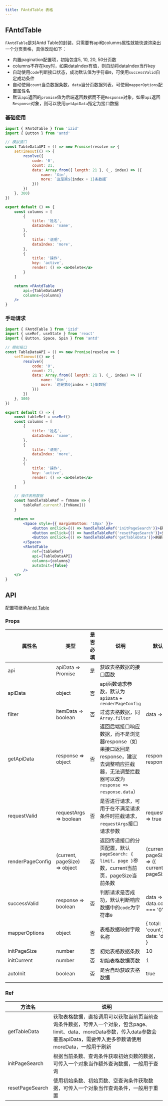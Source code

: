 ```yaml
---
title: FAntdTable 表格
---
```


## FAntdTable

`FAntdTable`是对Antd Table的封装，只需要有api和columns属性就能快速渲染出一个分页表格，具体改动如下：

* 内置pagination配置项，初始包含5, 10, 20, 50分页数
* columns不存在key时，如果dataIndex有值，则自动将dataIndex当作key
* 自动使用`code`判断接口状态，成功默认值为字符串`0`，可使用`successValid`自定成功条件
* 自动使用`count`当总数据条数，`data`当分页数据列表，可使用`mapperOptions`配置属性名
* 默认`api`返回的`promise`值为后端返回数据而不是`Response`对象，如果`api`返回`Response`对象，则可以使用`getApiData`指定为接口数据

### 基础使用

```jsx
import { FAntdTable } from 'izid'
import { Button } from 'antd'

// 模拟接口
const TableDataAPI = () => new Promise(resolve => {
    setTimeout(() => {
        resolve({
            code: '0',
            count: 21,
            data: Array.from({ length: 21 }, (_, index) => ({
                name: 'Xin',
                more: `这是第${index + 1}条数据`
            }))
        })
    }, 300)
})

export default () => {
    const columns = [
        {
            title: '姓名',
            dataIndex: 'name',
        },
        {
            title: '说明',
            dataIndex: 'more',
        },
        {
            title: '操作',
            key: 'active',
            render: () => <a>Delete</a>
        }
    ]

    return <FAntdTable
        api={TableDataAPI}
        columns={columns}
    />
}
```

### 手动请求

```jsx
import { FAntdTable } from 'izid'
import { useRef, useState } from 'react'
import { Button, Space, Spin } from 'antd'

// 模拟接口
const TableDataAPI = () => new Promise(resolve => {
    setTimeout(() => {
        resolve({
            code: '0',
            count: 21,
            data: Array.from({ length: 21 }, (_, index) => ({
                name: 'Xin',
                more: `这是第${index + 1}条数据`
            }))
        })
    }, 300)
})

export default () => {
    const tableRef = useRef()
    const columns = [
        {
            title: '姓名',
            dataIndex: 'name',
        },
        {
            title: '说明',
            dataIndex: 'more',
        },
        {
            title: '操作',
            key: 'active',
            render: () => <a>Delete</a>
        }
    ]

    // 操作表格数据
    const handleTableRef = fnName => {
        tableRef.current?.[fnName]()
    }

    return <>
        <Space style={{ marginBottom: '10px' }}>
            <Button onClick={() => handleTableRef('initPageSearch')}>获取数据</Button>
            <Button onClick={() => handleTableRef('resetPageSearch')}>重置数据</Button>
            <Button onClick={() => handleTableRef('getTableData')}>刷新数据</Button>
        </Space>
        <FAntdTable
            ref={tableRef}
            api={TableDataAPI}
            columns={columns}
            autoInit={false}
        />
    </>
}
```

## API

配置项继承[Antd Table](https://ant-design.antgroup.com/components/table-cn#api)

### Props

| 属性名              | 类型                            | 是否必填 | 说明                                                                                           | 默认值                                            |
|------------------|-------------------------------|------|----------------------------------------------------------------------------------------------|------------------------------------------------|
| api              | apiData => Promise            | 是    | 获取表格数据的接口函数                                                                                  |                                                |
| apiData          | object                        | 否    | api函数请求参数，默认为`apiData` + `renderPageConfig`                                                  |                                                |
| filter           | itemData => boolean           | 否    | 过滤表格数据，同`Array.filter`                                                                       | data => true                                   |
| getApiData       | response => object            | 否    | 返回后端接口响应数据，而不是浏览器response（如果接口返回是response，建议去调整响应拦截器，无法调整拦截器可以改为`response => response.data`） | response => response                           |
| requestValid     | requestArgs => boolean        | 否    | 是否进行请求，可用于在不满足请求条件时拦截请求，`requestArgs`接口请求参数                                                  | requestArgs => true                            |
| renderPageConfig | (current, pageSize) => object | 否    | 返回传递接口的分页配置，默认`pageSearch: { limit, page }`参数，current当前页，pageSize当前条数                        | (current, pageSize) => ({ current, pageSize }) |
| successValid     | response => boolean           | 否    | 判断请求是否成功，默认判断响应数据中的`code`为字符串`0`                                                             | data => data.code === '0'                      |
| mapperOptions    | object                        | 否    | 表格数据映射字段名称                                                                                   | { total: 'count', data: 'data' }               |
| initPageSize     | number                        | 否    | 初始表格数据条数                                                                                     | 10                                             |
| initCurrent      | number                        | 否    | 初始表格数据页数                                                                                     | 1                                              |
| autoInit         | boolean                       | 否    | 是否自动获取表格数据                                                                                   | true                                           |

### Ref

| 方法名             | 说明                                                                                                            |
|-----------------|---------------------------------------------------------------------------------------------------------------|
| getTableData    | 获取表格数据，直接调用可以获取当前页当前查询条件数据，可传入一个对象，包含page、limit、data、moreData参数，传入data参数会覆盖apiData，需要传入更多参数请使用moreData，一般用于刷新 |
| initPageSearch  | 根据当前条数、查询条件获取初始页数的数据，可传入一个对象当作额外查询数据，一般用于查询                                                                   |
| resetPageSearch | 使用初始条数、初始页数、空查询条件获取数据，可传入一个对象当作查询条件，一般用于重置                                                                    |
